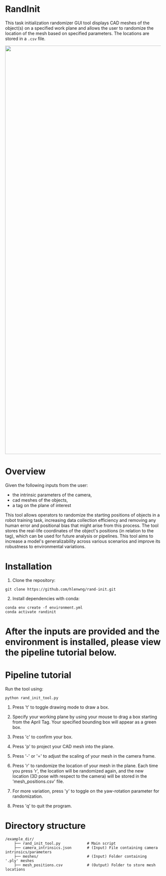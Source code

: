 # RandInit
This task initialization randomizer GUI tool displays CAD meshes of the object(s) on a specified work plane and allows the user to randomize the location of the mesh based on specified parameters. The locations are stored in a `.csv` file.
<center>
  <img width="1320" alt="Screenshot 2024-12-15 at 10 47 25 AM" src="https://github.com/user-attachments/assets/cbc1b602-79f7-441d-a106-f6833a4a53d3" />
</center>

# Overview
Given the following inputs from the user:
- the intrinsic parameters of the camera,
- cad meshes of the objects,
- a tag on the plane of interest
  
This tool allows operators to randomize the starting positions of objects in a robot training task, increasing data collection efficiency and removing any human error and positional bias that might arise from this process. The tool stores the real-life coordinates of the object's positions (in relation to the tag), which can be used for future analysis or pipelines. This tool aims to increase a model's generalizability across various scenarios and improve its robustness to environmental variations.

# Installation
1. Clone the repository:
```
git clone https://github.com/hlenwng/rand-init.git
```
2. Install dependencies with conda:
```
conda env create -f environment.yml
conda activate randinit
```

# After the inputs are provided and the environment is installed, please view the pipeline tutorial below. 

# Pipeline tutorial
Run the tool using:
```
python rand_init_tool.py
```

1. Press 't' to toggle drawing mode to draw a box.
2. Specify your working plane by using your mouse to drag a box starting from the April Tag. Your specified bounding box will appear as a green box.
3. Press 'c' to confirm your box.

4. Press 'p' to project your CAD mesh into the plane.
5. Press '-' or '=' to adjust the scaling of your mesh in the camera frame.

6. Press 'r' to randomize the location of your mesh in the plane. Each time you press 'r', the location will be randomized again, and the new location (3D pose with respect to the camera) will be stored in the 'mesh_positions.csv' file.
7. For more variation, press 'y' to toggle on the yaw-rotation parameter for randomization.
8. Press 'q' to quit the program.

# Directory structure
```
/example_dir/
    ├── rand_init_tool.py            # Main script
    ├── camera_intrinsics.json       # (Input) File containing camera intrinsics/parameters
    ├── meshes/                      # (Input) Folder containing '.ply' meshes
    ├── mesh_positions.csv           # (Output) Folder to store mesh locations
```
